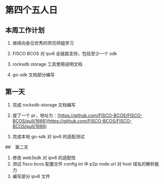 # 第四个五人日

## 本周工作计划

1. 继续向各位优秀的师兄师姐学习
2. FISCO BCOS 对 ipv6 全链路支持，包括至少一个 sdk
3. rocksdb storage 工具使用说明文档

4. go-sdk 文档部分编写

## 第一天

1. 完成 rocksdb-storage 文档编写

2. 提了一个 pr，地址为：[https://github.com/FISCO-BCOS/FISCO-BCOS/pull/1666](https://github.com/FISCO-BCOS/FISCO-BCOS/pull/1666)
3. 完成本地 go-sdk 对 ipv6 的适配测试

##　第二天

1. 修改 web3sdk 对 ipv6 的适配性
2. 测试 fisco bcos 配置文件 config.ini 中 p2p node url 对 host 域名的解析能力
3. 编写部分 ipv6 文件